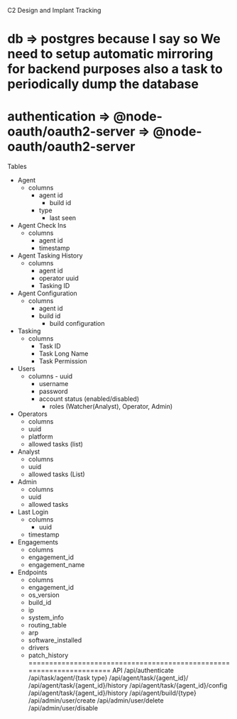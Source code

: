 C2 Design and Implant Tracking



db => postgres because I say so
We need to setup automatic mirroring for backend purposes
also a task to periodically dump the database 
=====================================================================

authentication 
	=> @node-oauth/oauth2-server
        => @node-oauth/oauth2-server   
=====================================================================
Tables
- Agent
  - columns
	- agent id
        - build id
	- type
        - last seen
- Agent Check Ins
  - columns
	- agent id
  	- timestamp
- Agent Tasking History
  - columns
	- agent id
	- operator uuid
	- Tasking ID
- Agent Configuration
  - columns
	- agent id
	- build id
        - build configuration
- Tasking
  - columns
	- Task ID
	- Task Long Name
	- Task Permission
- Users
  - columns
        - uuid
	- username
	- password
	- account status (enabled/disabled)
    	- roles (Watcher(Analyst), Operator, Admin)
- Operators
   - columns
	- uuid
	- platform
	- allowed tasks (list)
- Analyst
   - columns
	- uuid
	- allowed tasks (List)
- Admin
   - columns
	- uuid
	- allowed tasks
- Last Login
   - columns
        - uuid
	- timestamp
- Engagements
   - columns
	- engagement_id
	- engagement_name
- Endpoints
   - columns
	- engagement_id
	- os_version
	- build_id
	- ip
	- system_info
	- routing_table
	- arp
	- software_installed
	- drivers
	- patch_history
=====================================================================
API
 /api/authenticate
 /api/task/agent/{task type}
 /api/agent/task/{agent_id}/
 /api/agent/task/{agent_id}/history
 /api/agent/task/{agent_id}/config
 /api/agent/task/{agent_id}/history
 /api/agent/build/{type}
 /api/admin/user/create
 /api/admin/user/delete
 /api/admin/user/disable